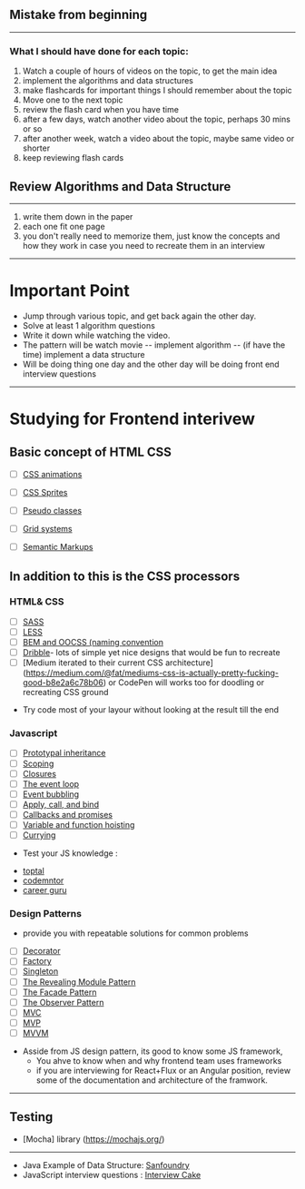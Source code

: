 ## Mistake from beginning
----------------------------
### What I should have done for each topic:
1. Watch a couple of hours of videos on the topic, to get the main idea
2. implement the algorithms and data structures
3. make flashcards for important things I should remember about the topic
4. Move one to the next topic
5. review the flash card when you have time
6. after a few days, watch another video about the topic, perhaps 30
mins or so
7. after another week, watch a video about the topic, maybe same video or shorter
8. keep reviewing flash cards


## Review Algorithms and Data Structure
------------------------------
1. write them down in the paper
2. each one fit one page
3. you don't really need to memorize them, just know the concepts
and how they work in case you need to recreate them in an interview


-----------
# Important Point
- Jump through various topic, and get back again the other day.
- Solve at least 1 algorithm questions
- Write it down while watching the video.
- The pattern will be watch movie -- implement algorithm -- (if have the time) 
 implement a data structure
- Will be doing thing one day and the other day will be doing front end interview
    questions


--------------


# Studying for Frontend interivew 
## Basic concept of HTML CSS
- [ ] [CSS animations](https://css-tricks.com/almanac/properties/a/animation/)
- [ ] [CSS Sprites](https://css-tricks.com/css-sprites/)
- [ ] [Pseudo classes](https://developer.mozilla.org/en-US/docs/Web/CSS/Pseudo-classes)
- [ ] [Grid systems](https://www.sitepoint.com/understanding-css-grid-systems/)
- [ ] [Semantic Markups](http://www.hongkiat.com/blog/html-5-semantics/)


## In addition to this is the CSS processors
### HTML& CSS
- [ ] [SASS](http://sass-lang.com/guide)
- [ ] [LESS](http://lesscss.org/)
- [ ] [BEM and OOCSS (naming convention ](http://clubmate.fi/oocss-acss-bem-smacss-what-are-they-what-should-i-use/)
- [ ] [Dribble](https://dribbble.com/)- lots of simple yet nice designs that would be fun to recreate
- [ ] [Medium iterated to their current CSS architecture] (https://medium.com/@fat/mediums-css-is-actually-pretty-fucking-good-b8e2a6c78b06) 
    or CodePen will works too for doodling or recreating CSS ground
-  Try code most of your layour without looking at the result till the end


### Javascript
- [ ] [Prototypal inheritance](https://developer.mozilla.org/en-US/docs/Web/JavaScript/Inheritance_and_the_prototype_chain)
- [ ] [Scoping](https://spin.atomicobject.com/2014/10/20/javascript-scope-closures/)
- [ ] [Closures](https://developer.mozilla.org/en-US/docs/Web/JavaScript/Closures)
- [ ] [The event loop](https://developer.mozilla.org/en-US/docs/Web/JavaScript/EventLoop)
- [ ] [Event bubbling](http://javascript.info/bubbling-and-capturing)
- [ ] [Apply, call, and bind](http://javascriptissexy.com/javascript-apply-call-and-bind-methods-are-essential-for-javascript-professionals/)
- [ ] [Callbacks and promises](https://www.quora.com/Whats-the-difference-between-a-promise-and-a-callback-in-Javascript)
- [ ] [Variable and function hoisting](http://adripofjavascript.com/blog/drips/variable-and-function-hoisting)
- [ ] [Currying](https://www.sitepoint.com/currying-in-functional-javascript/)

* Test your JS knowledge :
- [toptal](https://www.toptal.com/javascript/interview-questions)
- [codemntor](https://www.codementor.io/nihantanu/21-essential-javascript-tech-interview-practice-questions-answers-du107p62z)
- [career guru](http://career.guru99.com/top-85-javascript-interview-questions/)


### Design Patterns
- provide you with repeatable solutions for common problems
- [ ] [Decorator](https://addyosmani.com/resources/essentialjsdesignpatterns/book/#decoratorpatternjavascript)
- [ ] [Factory](https://addyosmani.com/resources/essentialjsdesignpatterns/book/#factorypatternjavascript)
- [ ] [Singleton](https://addyosmani.com/resources/essentialjsdesignpatterns/book/#singletonpatternjavascript) 
- [ ] [The Revealing Module Pattern](https://addyosmani.com/resources/essentialjsdesignpatterns/book/#revealingmodulepatternjavascript)
- [ ] [The Facade Pattern](https://addyosmani.com/resources/essentialjsdesignpatterns/book/#facadepatternjavascript)
- [ ] [The Observer Pattern](https://addyosmani.com/resources/essentialjsdesignpatterns/book/#observerpatternjavascript)
- [ ] [MVC](https://addyosmani.com/resources/essentialjsdesignpatterns/book/#detailmvc)
- [ ] [MVP](https://addyosmani.com/resources/essentialjsdesignpatterns/book/#detailmvp)
- [ ] [MVVM](https://addyosmani.com/resources/essentialjsdesignpatterns/book/#detailmvvm)

- Asside from JS design pattern, its good to know some JS framework,
    * You ahve to know when and why frontend team uses frameworks
    * if you are interviewing for React+Flux or an Angular position, review some of the documentation and architecture of the framwork.

---------------------

## Testing
- [Mocha] library (https://mochajs.org/)

----------------------

- Java Example of Data Structure: [Sanfoundry](http://www.sanfoundry.com/java-programming-examples-data-structures/)
- JavaScript interview questions : [Interview Cake](https://www.interviewcake.com/javascript-interview-questions)

